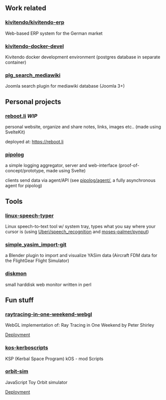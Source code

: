 ## Work related

### [kivitendo/kivitendo-erp](https://github.com/kivitendo/kivitendo-erp)
Web-based ERP system for the German market

### [kivitendo-docker-devel](https://github.com/rebootl/kivitendo-docker-devel)
Kivitendo docker development environment (postgres database in separate container)

### [plg_search_mediawiki](https://github.com/rebootl/plg_search_mediawiki)
Joomla search plugin for mediawiki database (Joomla 3+)

## Personal projects

### [reboot.li](https://github.com/rebootl/reboot.li) _WIP_
personal website, organize and share notes, links, images etc.. (made using SvelteKit)

deployed at: https://reboot.li

### [pipolog](https://github.com/rebootl/pipolog)
a simple logging aggregator, server and web-interface (proof-of-concept/prototype, made using Svelte)

clients send data via agent/API (see [pipolog/agent/](https://github.com/rebootl/pipolog/tree/master/agent), a fully asynchronous agent for pipolog)

## Tools

### [linux-speech-typer](https://github.com/rebootl/linux-speech-typer)
Linux speech-to-text tool w/ system tray, types what you say where your cursor is (using [Uberi/speech_recognition](https://github.com/Uberi/speech_recognition) and [moses-palmer/pynput](https://github.com/moses-palmer/pynput))

### [simple_yasim_import-git](https://github.com/rebootl/simple_yasim_import-git)
a Blender plugin to import and visualize YASim data (Aircraft FDM data for the FlightGear Flight Simulator)

### [diskmon](https://github.com/rebootl/diskmon)
small harddisk web monitor written in perl

## Fun stuff

### [raytracing-in-one-weekend-webgl](https://github.com/rebootl/raytracing-in-one-weekend-webgl)
WebGL implementation of: Ray Tracing in One Weekend by Peter Shirley 

[Deployment](https://rebootl.github.io/raytracing-in-one-weekend-webgl/)

### [kos-kerboscripts](https://github.com/rebootl/kos-kerboscripts)
KSP (Kerbal Space Program) kOS - mod Scripts

### [orbit-sim](https://github.com/rebootl/orbit-sim)
JavaScript Toy Orbit simulator

[Deployment](https://rebootl.github.io/orbit-sim/)
